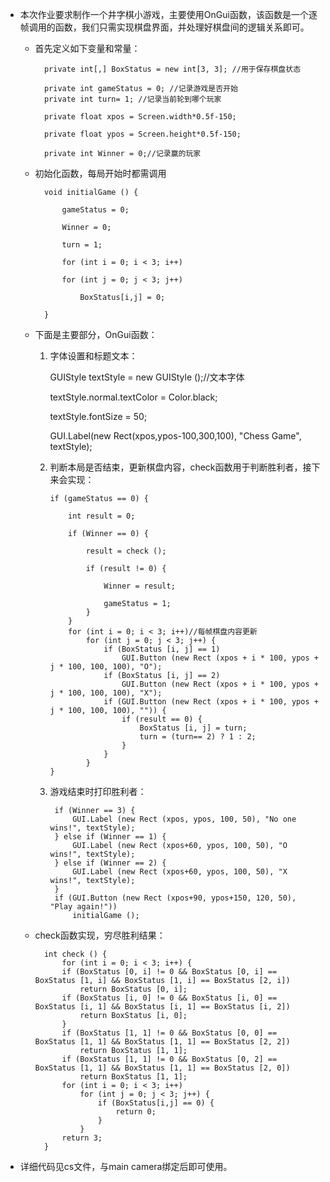 + 本次作业要求制作一个井字棋小游戏，主要使用OnGui函数，该函数是一个逐帧调用的函数，我们只需实现棋盘界面，并处理好棋盘间的逻辑关系即可。
    
    - 首先定义如下变量和常量：

            private int[,] BoxStatus = new int[3, 3]; //用于保存棋盘状态

	        private int gameStatus = 0; //记录游戏是否开始
	        private int turn= 1; //记录当前轮到哪个玩家

	        private float xpos = Screen.width*0.5f-150;

	        private float ypos = Screen.height*0.5f-150;

	        private int Winner = 0;//记录赢的玩家
    
    - 初始化函数，每局开始时都需调用

            void initialGame () {

		        gameStatus = 0;

		        Winner = 0;

		        turn = 1;

		        for (int i = 0; i < 3; i++)

			    for (int j = 0; j < 3; j++)

				    BoxStatus[i,j] = 0;

	        }
    - 下面是主要部分，OnGui函数：

        1. 字体设置和标题文本：

            GUIStyle textStyle = new GUIStyle ();//文本字体

		    textStyle.normal.textColor = Color.black;

		    textStyle.fontSize = 50;

		    GUI.Label(new Rect(xpos,ypos-100,300,100), "Chess Game", textStyle);

        2.  判断本局是否结束，更新棋盘内容，check函数用于判断胜利者，接下来会实现：

                if (gameStatus == 0) {
			
                    int result = 0;
			
                    if (Winner == 0) {
			
                        result = check ();
			
                        if (result != 0) {
				
                            Winner = result;

					        gameStatus = 1;
				        }
                    }
                    for (int i = 0; i < 3; i++)//每帧棋盘内容更新
				        for (int j = 0; j < 3; j++) {
					        if (BoxStatus [i, j] == 1)
						        GUI.Button (new Rect (xpos + i * 100, ypos + j * 100, 100, 100), "O");
					        if (BoxStatus [i, j] == 2)
						        GUI.Button (new Rect (xpos + i * 100, ypos + j * 100, 100, 100), "X");
					        if (GUI.Button (new Rect (xpos + i * 100, ypos + j * 100, 100, 100), "")) {  
						        if (result == 0) {  
							        BoxStatus [i, j] = turn;  
							        turn = (turn== 2) ? 1 : 2;
						        }  
					        }  
				        }
                }
        3. 游戏结束时打印胜利者：

                if (Winner == 3) {
				    GUI.Label (new Rect (xpos, ypos, 100, 50), "No one wins!", textStyle);
			    } else if (Winner == 1) {
				    GUI.Label (new Rect (xpos+60, ypos, 100, 50), "O wins!", textStyle);
			    } else if (Winner == 2) {
				    GUI.Label (new Rect (xpos+60, ypos, 100, 50), "X wins!", textStyle);
			    }
			    if (GUI.Button (new Rect (xpos+90, ypos+150, 120, 50), "Play again!"))
				    initialGame ();
        
    - check函数实现，穷尽胜利结果：

            int check () {
		        for (int i = 0; i < 3; i++) {
			    if (BoxStatus [0, i] != 0 && BoxStatus [0, i] == BoxStatus [1, i] && BoxStatus [1, i] == BoxStatus [2, i])
				    return BoxStatus [0, i];
			    if (BoxStatus [i, 0] != 0 && BoxStatus [i, 0] == BoxStatus [i, 1] && BoxStatus [i, 1] == BoxStatus [i, 2])
				    return BoxStatus [i, 0];
		        }
		        if (BoxStatus [1, 1] != 0 && BoxStatus [0, 0] == BoxStatus [1, 1] && BoxStatus [1, 1] == BoxStatus [2, 2])
			        return BoxStatus [1, 1];
		        if (BoxStatus [1, 1] != 0 && BoxStatus [0, 2] == BoxStatus [1, 1] && BoxStatus [1, 1] == BoxStatus [2, 0])
			        return BoxStatus [1, 1];
		        for (int i = 0; i < 3; i++)
			        for (int j = 0; j < 3; j++) {
				        if (BoxStatus[i,j] == 0) {
					        return 0;
				        }
			        }
		        return 3;
	        }

+ 详细代码见cs文件，与main camera绑定后即可使用。
